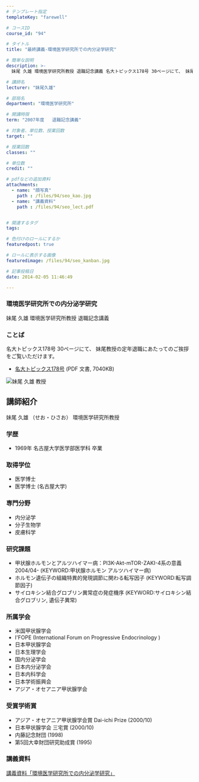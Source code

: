 ```yaml
---
# テンプレート指定
templateKey: "farewell"

# コースID
course_id: "94"

# タイトル
title: "最終講義-環境医学研究所での内分泌学研究"

# 簡単な説明
description: >-
  妹尾 久雄 環境医学研究所教授 退職記念講義 名大トピックス178号 30ページにて、 妹尾教授の定年退職にあたってのご挨拶をご覧いただけます。   * [名大トピックス178号](h...

# 講師名
lecturer: "妹尾久雄"

# 部局名
department: "環境医学研究所"

# 開講時限
term: "2007年度	退職記念講義"

# 対象者、単位数、授業回数
target: ""

# 授業回数
classes: ""

# 単位数
credit: ""

# pdfなどの追加資料
attachments: 
  - name: "顔写真" 
    path : /files/94/seo_kao.jpg
  - name: "講義資料" 
    path : /files/94/seo_lect.pdf


# 関連するタグ
tags:

# 色付けのロールにするか
featuredpost: true

# ロールに表示する画像
featuredimage: /files/94/seo_kanban.jpg

# 記事投稿日
date: 2014-02-05 11:46:49

---
```

### 環境医学研究所での内分泌学研究 

妹尾 久雄 環境医学研究所教授 退職記念講義 

### ことば

名大トピックス178号 30ページにて、 妹尾教授の定年退職にあたってのご挨拶をご覧いただけます。 

  * [名大トピックス178号](http://www.nagoya-u.ac.jp/about-nu/public-relations/publication/upload_images/no178.pdf#retirement) (PDF 文書, 7040KB)

![妹尾 久雄 教授](/files/94/seo_kao.jpg) 
## 講師紹介

妹尾 久雄 （せお・ひさお） 環境医学研究所教授 

### 学歴

  * 1969年 名古屋大学医学部医学科 卒業

### 取得学位

  * 医学博士
  * 医学博士 (名古屋大学)

### 専門分野

  * 内分泌学
  * 分子生物学
  * 皮膚科学

### 研究課題

  * 甲状腺ホルモンとアルツハイマー病：PI3K-Akt-mTOR-ZAKI-4系の意義 2004/04- (KEYWORD:甲状腺ホルモン アルツハイマー病)
  * ホルモン遺伝子の組織特異的発現調節に関わる転写因子 (KEYWORD:転写調節因子)
  * サイロキシン結合グロブリン異常症の発症機序 (KEYWORD:サイロキシン結合グロブリン, 遺伝子異常)

### 所属学会

  * 米国甲状腺学会
  * I'FOPE (International Forum on Progressive Endocrinology )
  * 日本甲状腺学会
  * 日本生理学会 
  * 国内分泌学会
  * 日本内分泌学会
  * 日本内科学会
  * 日本学術振興会
  * アジア・オセアニア甲状腺学会

### 受賞学術賞

  * アジア・オセアニア甲状腺学会賞 Dai-ichi Prize (2000/10)
  * 日本甲状腺学会 三宅賞 (2000/10)
  * 内藤記念財団 (1998)
  * 第5回大幸財団研究助成賞 (1995)
### 講義資料


[講義資料「環境医学研究所での内分泌学研究」](/files/94/seo_lect.pdf) 
